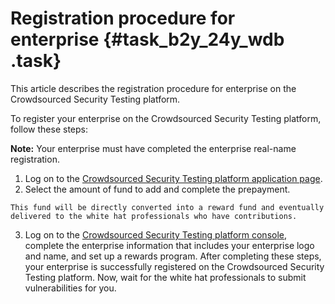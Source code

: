 # Registration procedure for enterprise {#task_b2y_24y_wdb .task}

This article describes the registration procedure for enterprise on the Crowdsourced Security Testing platform.

To register your enterprise on the Crowdsourced Security Testing platform, follow these steps:

**Note:** Your enterprise must have completed the enterprise real-name registration.

1.   Log on to the [Crowdsourced Security Testing platform application page](https://yundun.console.aliyun.com/buy?id=xianzhi#/prepay). 
2.   Select the amount of fund to add and complete the prepayment. 

    This fund will be directly converted into a reward fund and eventually delivered to the white hat professionals who have contributions.

3.   Log on to the [Crowdsourced Security Testing platform console](https://yundun.console.aliyun.com/?p=xz), complete the enterprise information that includes your enterprise logo and name, and set up a rewards program. After completing these steps, your enterprise is successfully registered on the Crowdsourced Security Testing platform. Now, wait for the white hat professionals to submit vulnerabilities for you.

